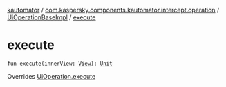 [kautomator](../../index.md) / [com.kaspersky.components.kautomator.intercept.operation](../index.md) / [UiOperationBaseImpl](index.md) / [execute](./execute.md)

# execute

`fun execute(innerView: `[`View`](index.md#View)`): `[`Unit`](https://kotlinlang.org/api/latest/jvm/stdlib/kotlin/-unit/index.html)

Overrides [UiOperation.execute](../-ui-operation/execute.md)

